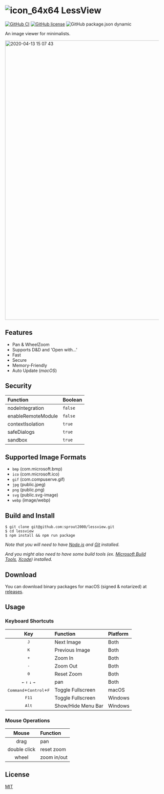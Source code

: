 # ![icon_64x64](https://user-images.githubusercontent.com/52094761/79167678-fa353400-7e22-11ea-896b-4e7f600ad63a.png) LessView

[![GitHub CI](https://github.com/sprout2000/lessview/workflows/GitHub%20CI/badge.svg)](https://github.com/sprout2000/lessview/actions?query=workflow%3A%22GitHub+CI%22)
[![GitHub license](https://img.shields.io/github/license/sprout2000/lessview)](https://github.com/sprout2000/lessview/blob/master/LICENSE.md)
![GitHub package.json dynamic](https://img.shields.io/github/package-json/keywords/sprout2000/lessview)

An image viewer for minimalists.

<img width="912" alt="2020-04-13 15 07 43" src="https://user-images.githubusercontent.com/52094761/79097565-037abe00-7d9b-11ea-9f38-5a9e995792d8.png">

## Features

- Pan & WheelZoom
- Supports D&D and 'Open with...'
- Fast
- Secure
- Memory-Friendly
- Auto Update (*macOS*)

## Security

Function | Boolean
:--- | :---
nodeIntegration | `false`
enableRemoteModule | `false`
contextIsolation | `true`
safeDialogs | `true`
sandbox | `true`

## Supported Image Formats

- `bmp` (com.microsoft.bmp)
- `ico` (com.microsoft.ico)
- `gif` (com.compuserve.gif)
- `jpg` (public.jpeg)
- `png` (public.png)
- `svg` (public.svg-image)
- `webp` (image/webp)

## Build and Install

```
$ git clone git@github.com:sprout2000/lessview.git
$ cd lessview
$ npm install && npm run package
```

*Note that you will need to have [Node.js](https://nodejs.org) and [Git](https://git-scm.com/) installed.*

*And you might also need to have some build tools (ex. [Microsoft Build Tools](https://www.microsoft.com/en-us/download/details.aspx?id=48159), [Xcode](https://apps.apple.com/app/xcode/id497799835)) installed.*

## Download

You can download binary packages for macOS (signed & notarized) at [releases](https://github.com/sprout2000/lessview/releases).

## Usage

### Keyboard Shortcuts

Key | Function | Platform
:---: | :--- | :---
<kbd>J</kbd> | Next Image | Both
<kbd>K</kbd> | Previous Image | Both
<kbd>+</kbd> | Zoom In | Both
<kbd>-</kbd> | Zoom Out | Both
<kbd>0</kbd> | Reset Zoom | Both
<kbd>&#8592;</kbd> <kbd>&#8593;</kbd> <kbd>&#8595;</kbd> <kbd>&#8594;</kbd> | pan | Both
<kbd>Command</kbd>+<kbd>Control</kbd>+<kbd>F</kbd> | Toggle Fullscreen | macOS
<kbd>F11</kbd> | Toggle Fullscreen | Windows
<kbd>Alt</kbd> | Show/Hide Menu Bar | Windows

### Mouse Operations

Mouse | Function
:---: | :---
drag | pan
double click | reset zoom
wheel | zoom in/out

## License

[MIT](https://github.com/sprout2000/lessview/blob/master/LICENSE.md)
